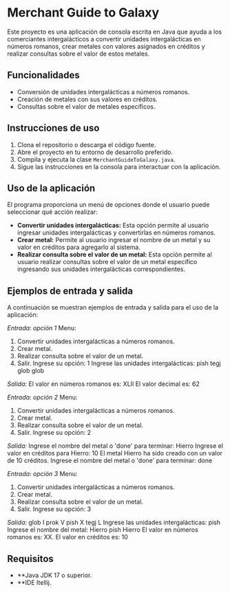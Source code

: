 # Merchant Guide to Galaxy

Este proyecto es una aplicación de consola escrita en Java que ayuda a los comerciantes intergalácticos a convertir unidades intergalácticas en números romanos, crear metales con valores asignados en créditos y realizar consultas sobre el valor de estos metales.

## Funcionalidades

- Conversión de unidades intergalácticas a números romanos.
- Creación de metales con sus valores en créditos.
- Consultas sobre el valor de metales específicos.

## Instrucciones de uso

1. Clona el repositorio o descarga el código fuente.
2. Abre el proyecto en tu entorno de desarrollo preferido.
3. Compila y ejecuta la clase `MerchantGuideToGalaxy.java`.
4. Sigue las instrucciones en la consola para interactuar con la aplicación.

## Uso de la aplicación

El programa proporciona un menú de opciones donde el usuario puede seleccionar qué acción realizar:

- **Convertir unidades intergalácticas:** Esta opción permite al usuario ingresar unidades intergalácticas y convertirlas en números romanos.
- **Crear metal:** Permite al usuario ingresar el nombre de un metal y su valor en créditos para agregarlo al sistema.
- **Realizar consulta sobre el valor de un metal:** Esta opción permite al usuario realizar consultas sobre el valor de un metal específico ingresando sus unidades intergalácticas correspondientes.

## Ejemplos de entrada y salida

A continuación se muestran ejemplos de entrada y salida para el uso de la aplicación:

*Entrada: opción 1*
Menu:
1. Convertir unidades intergalácticas a números romanos.
2. Crear metal.
3. Realizar consulta sobre el valor de un metal.
4. Salir.
Ingrese su opción: 1
Ingrese las unidades intergalácticas: pish tegj glob glob

*Salida:*
El valor en números romanos es: XLII
El valor decimal es: 62

*Entrada: opción 2*
Menu:
1. Convertir unidades intergalácticas a números romanos.
2. Crear metal.
3. Realizar consulta sobre el valor de un metal.
4. Salir.
Ingrese su opción: 2

*Salida:*
Ingrese el nombre del metal o 'done' para terminar: Hierro
Ingrese el valor en créditos para Hierro: 10
El metal Hierro ha sido creado con un valor de 10 créditos.
Ingrese el nombre del metal o 'done' para terminar: done

*Entrada: opción 3*
Menu:
1. Convertir unidades intergalácticas a números romanos.
2. Crear metal.
3. Realizar consulta sobre el valor de un metal.
4. Salir.
Ingrese su opción: 3

*Salida:*
glob I
prok V
pish X
tegj L
Ingrese las unidades intergalácticas: pish
Ingrese el nombre del metal: Hierro
pish
Hierro
El valor en números romanos es: XX. El valor en créditos es: 10

## Requisitos
- **Java JDK 17 o superior.
- **IDE Itellij.
